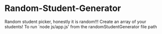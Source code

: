 # Random-Student-Generator

Random student picker, honestly it is random!!!
Create an array of your students!
To run `node js/app.js' from the randomStudentGenerator file path